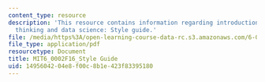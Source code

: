 ```yaml
---
content_type: resource
description: 'This resource contains information regarding introduction to computational
  thinking and data science: Style guide.'
file: /media/https%3A/open-learning-course-data-rc.s3.amazonaws.com/6-0002-introduction-to-computational-thinking-and-data-science-fall-2016/1495604204e8f00c8b1e423f83395180_MIT6_0002F16_StyleGuide.pdf
file_type: application/pdf
resourcetype: Document
title: MIT6_0002F16_Style Guide
uid: 14956042-04e8-f00c-8b1e-423f83395180
---
```

